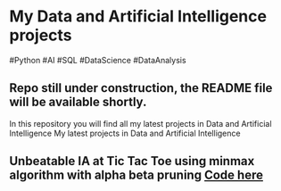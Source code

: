 # My Data and Artificial Intelligence projects 
#Python #AI #SQL #DataScience #DataAnalysis
## Repo still under construction, the README file will be available shortly.
In this repository you will find all my latest projects in Data and Artificial Intelligence
My latest projects in Data and Artificial Intelligence
## Unbeatable IA at Tic Tac Toe using minmax algorithm with alpha beta pruning [Code here](Morpion-IA.ipynb)
